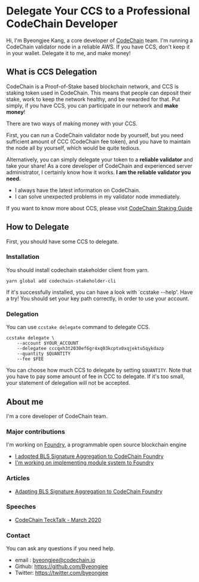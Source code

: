 # Delegate Your CCS to a Professional CodeChain Developer

Hi, I'm Byeongjee Kang, a core developer of [CodeChain](https://codechain.io) team.
I'm running a CodeChain validator node in a reliable AWS.
If you have CCS, don't keep it in your wallet.
Delegate it to me, and make money!

## What is CCS Delegation
CodeChain is a Proof-of-Stake based blockchain network, and CCS is staking token used in CodeChain.
This means that people can deposit their stake, work to keep the network healthy, and be rewarded for that.
Put simply, if you have CCS, you can participate in our network and __make money__!

There are two ways of making money with your CCS.

First, you can run a CodeChain validator node by yourself, but you need sufficient amount of CCC (CodeChain fee token), and you have to maintain the node all by yourself, which would be quite tedious.

Alternatively, you can simply delegate your token to a __reliable validator__ and take your share!
As a core developer of CodeChain and experienced server administrator, I certainly know how it works. __I am the reliable validator you need.__

- I always have the latest information on CodeChain.
- I can solve unexpected problems in my validator node immediately.

If you want to know more about CCS, please visit [CodeChain Staking Guide](https://medium.com/codechain/codechain-staking-guide-eecbc3fff041)
## How to Delegate
First, you should have some CCS to delegate.
 <!---  If you don't, buy some! --->

### Installation
You should install codechain stakeholder client from yarn.
```
yarn global add codechain-stakeholder-cli
```
If it's successfully installed, you can have a look with `ccstake --help'. Have a try!
You should set your key path correctly, in order to use your account.

### Delegation
You can use `ccstake delegate` command to delegate CCS.
```
ccstake delegate \
    --account $YOUR_ACCOUNT
    --delegatee cccqxh3t2030ef6gr4xq03kcptx0xqjektu5qykdazp
    --quantity $QUANTITY
    --fee $FEE
```
You can choose how much CCS to delegate by setting `$QUANTITY`.
Note that you have to pay some amount of fee in CCC to delegate. If it's too small, your statement of delegation will not be accepted.



## About me
I'm a core developer of CodeChain team.
### Major contributions
I'm working on [Foundry](https://github.com/CodeChain-io/foundry), a programmable open source blockchain engine
- [I adopted BLS Signature Aggregation to CodeChain Foundry](https://github.com/CodeChain-io/foundry/tree/bls-consensus-signature)
- [I'm working on implementing module system to Foundry](https://github.com/CodeChain-io/foundry/tree/mold)

### Articles
- [Adapting BLS Signature Aggregation to CodeChain Foundry](https://medium.com/codechain/adapting-bls-signature-aggregation-to-codechain-foundry-7767d6656e5b)

### Speeches
- [CodeChain TeckTalk - March 2020](https://www.youtube.com/watch?v=dL-rKQJ3H2o&t=4s)

### Contact
You can ask any questions if you need help.
- email : byeongjee@codechain.io
- Github: https://github.com/Byeongjee
- Twitter: https://twitter.com/byeongjee


